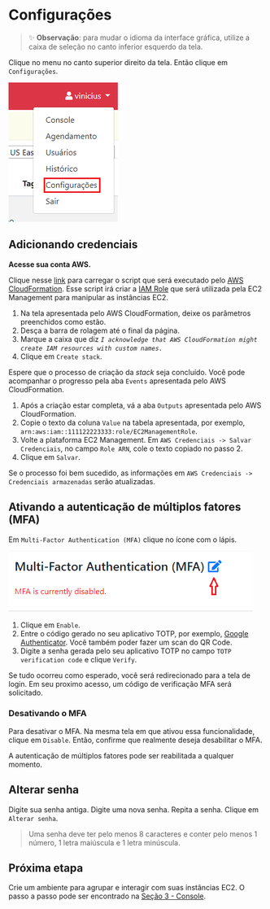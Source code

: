 # Configurações

> :sparkles: **Observação**: para mudar o idioma da interface gráfica, utilize a caixa de seleção no canto inferior esquerdo da tela.

Clique no menu no canto superior direito da tela. Então clique em `Configurações`.

![Menu de páginas](../images/pages_menu.png)

## Adicionando credenciais

**Acesse sua conta AWS.**

Clique nesse [link](https://us-east-1.console.aws.amazon.com/cloudformation/home?region=us-east-1#/stacks/create/review?templateURL=https://s3.amazonaws.com/ec2management.infomach.com.br/ec2_management_user_setup.yml&stackName=ec2-management&param_RoleName=EC2ManagementRole&param_TrustedAccountId=480333639144) para carregar o script que será executado pelo [AWS CloudFormation](https://docs.aws.amazon.com/pt_br/cloudformation/?id=docs_gateway).
Esse script irá criar a [IAM Role](https://docs.aws.amazon.com/IAM/latest/UserGuide/id_roles.html) que será utilizada pela EC2 Management para manipular as instâncias EC2.

1. Na tela apresentada pelo AWS CloudFormation, deixe os parâmetros preenchidos como estão.
2. Desça a barra de rolagem até o final da página.
3. Marque a caixa que diz _`I acknowledge that AWS CloudFormation might create IAM resources with custom names.`_
4. Clique em `Create stack`.

Espere que o processo de criação da _stack_ seja concluído. Você pode acompanhar o progresso pela aba `Events` apresentada pelo AWS CloudFormation.

1. Após a criação estar completa, vá a aba `Outputs` apresentada pelo AWS CloudFormation.
2. Copie o texto da coluna `Value` na tabela apresentada, por exemplo, `arn:aws:iam::111122223333:role/EC2ManagementRole`.
3. Volte a plataforma EC2 Management. Em `AWS Credenciais -> Salvar Credenciais`, no campo `Role ARN`, cole o texto copiado no passo 2.
4. Clique em `Salvar`.

Se o processo foi bem sucedido, as informações em `AWS Credenciais -> Credenciais armazenadas` serão atualizadas.

## Ativando a autenticação de múltiplos fatores (MFA)

Em `Multi-Factor Authentication (MFA)` clique no ícone com o lápis.

![Ir para MFA](../images/mfa_link.png)

1. Clique em `Enable`.
2. Entre o código gerado no seu aplicativo TOTP, por exemplo, [Google Authenticator](https://play.google.com/store/apps/details?id=com.google.android.apps.authenticator2). Você também poder fazer um scan do QR Code.
3. Digite a senha gerada pelo seu aplicativo TOTP no campo `TOTP verification code` e clique `Verify`.

Se tudo ocorreu como esperado, você será redirecionado para a tela de login. Em seu proximo acesso, um código de verificação MFA será solicitado.

### Desativando o MFA

Para desativar o MFA.
Na mesma tela em que ativou essa funcionalidade, clique em `Disable`. Então, confirme que realmente deseja desabilitar o MFA.

A autenticação de múltiplos fatores pode ser reabilitada a qualquer momento.

## Alterar senha

Digite sua senha antiga. Digite uma nova senha. Repita a senha. Clique em `Alterar senha`.

> Uma senha deve ter pelo menos 8 caracteres e conter pelo menos 1 número, 1 letra maiúscula e 1 letra minúscula.

## Próxima etapa

Crie um ambiente para agrupar e interagir com suas instâncias EC2. O passo a passo pode ser encontrado na [Seção 3 - Console](../console/CONSOLE.md).
